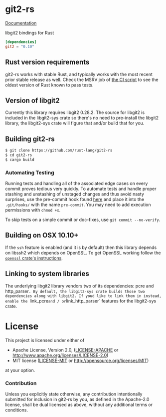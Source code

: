 # git2-rs

[Documentation](https://docs.rs/git2)

libgit2 bindings for Rust

```toml
[dependencies]
git2 = "0.10"
```

## Rust version requirements

git2-rs works with stable Rust, and typically works with the most recent prior
stable release as well. Check the MSRV job of [the CI script](.github/workflows/main.yml) to see the oldest
version of Rust known to pass tests.

## Version of libgit2

Currently this library requires libgit2 0.28.2. The source for libgit2 is
included in the libgit2-sys crate so there's no need to pre-install the libgit2
library, the libgit2-sys crate will figure that and/or build that for you.

## Building git2-rs

```sh
$ git clone https://github.com/rust-lang/git2-rs
$ cd git2-rs
$ cargo build
```

### Automating Testing

Running tests and handling all of the associated edge cases on every commit
proves tedious very quickly.  To automate tests and handle proper stashing and
unstashing of unstaged changes and thus avoid nasty surprises, use the
pre-commit hook found [here][pre-commit-hook] and place it into the
`.git/hooks/` with the name `pre-commit`.  You may need to add execution
permissions with `chmod +x`.


To skip tests on a simple commit or doc-fixes, use `git commit --no-verify`.

## Building on OSX 10.10+

If the `ssh` feature is enabled (and it is by default) then this library depends
on libssh2 which depends on OpenSSL. To get OpenSSL working follow the
[`openssl` crate's instructions](https://github.com/sfackler/rust-openssl#macos).

## Linking to system libraries

The underlying libgit2 library vendors two of its dependencies: pcre and
http_parser`. By default, the libgit2-sys crate builds those two dependencies
along with libgit2. If youd like to link them in instead, enable the
`link_pcre` and / or `link_http_parser` features for the libgit2-sys crate.

# License

This project is licensed under either of

 * Apache License, Version 2.0, ([LICENSE-APACHE](LICENSE-APACHE) or
   http://www.apache.org/licenses/LICENSE-2.0)
 * MIT license ([LICENSE-MIT](LICENSE-MIT) or
   http://opensource.org/licenses/MIT)

at your option.

### Contribution

Unless you explicitly state otherwise, any contribution intentionally submitted
for inclusion in git2-rs by you, as defined in the Apache-2.0 license, shall be
dual licensed as above, without any additional terms or conditions.

[pre-commit-hook]: https://gist.github.com/glfmn/0c5e9e2b41b48007ed3497d11e3dbbfa
